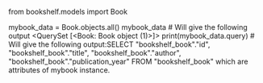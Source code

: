 from bookshelf.models import Book

mybook_data = Book.objects.all()
mybook_data  # Will give the following output <QuerySet [<Book: Book object (1)>]> 
print(mybook_data.query)  # Will give the following output:SELECT "bookshelf_book"."id", "bookshelf_book"."title", "bookshelf_book"."author", "bookshelf_book"."publication_year" FROM "bookshelf_book" which are attributes of mybook instance.

